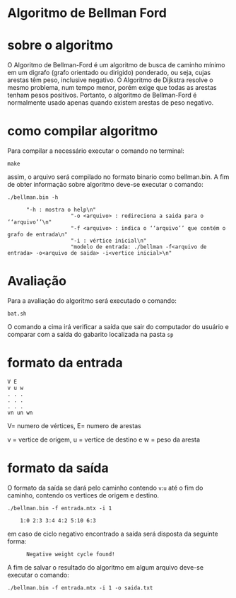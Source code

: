 # Algoritmo de Bellman Ford
# sobre o algoritmo
O Algoritmo de Bellman-Ford é um algoritmo de busca de caminho mínimo em um digrafo (grafo orientado ou dirigido) ponderado, ou seja, cujas arestas têm peso, inclusive negativo. O Algoritmo de Dijkstra resolve o mesmo problema, num tempo menor, porém exige que todas as arestas tenham pesos positivos. Portanto, o algoritmo de Bellman-Ford é normalmente usado apenas quando existem arestas de peso negativo.
# como compilar algoritmo
Para compilar a necessário executar o comando no terminal:
```ubuntu
make
```

assim, o arquivo será compilado no formato binario como bellman.bin. A fim de obter informação sobre algoritmo deve-se executar o comando:

```ubuntu
./bellman.bin -h

      "-h : mostra o help\n"
                    "-o <arquivo> : redireciona a saida para o ‘‘arquivo’’\n"
                    "-f <arquivo> : indica o ‘‘arquivo’’ que contém o grafo de entrada\n"
                    "-i : vértice inicial\n"
                    "modelo de entrada: ./bellman -f<arquivo de entrada> -o<arquivo de saida> -i<vertice inicial>\n"
```
# Avaliação
Para a avaliação do algoritmo será executado o comando:
```ubuntu
bat.sh 
```
O comando a cima irá verificar a saída que sair do computador do usuário e comparar com a saída do gabarito localizada na pasta ``sp``

# formato da entrada

```ubuntu
V E
v u w
. . .
. . .
. . .
vn un wn
```
V= numero de vértices, E= numero de arestas

v = vertice de origem, u = vertice de destino e w = peso da aresta

# formato da saída

O formato da saída se dará pelo caminho contendo ``v``:``u`` até o fim do caminho, contendo os vertices de origem e destino.

```ubuntu
./bellman.bin -f entrada.mtx -i 1 

    1:0 2:3 3:4 4:2 5:10 6:3
```

em caso de ciclo negativo encontrado a saída será disposta da seguinte forma:

```ubuntu
      Negative weight cycle found!
```
A fim de salvar o resultado do algoritmo em algum arquivo deve-se executar o comando:

```ubuntu
./bellman.bin -f entrada.mtx -i 1 -o saida.txt
```





